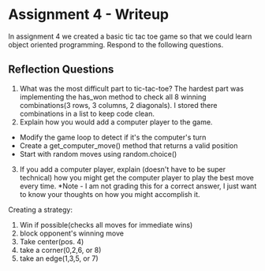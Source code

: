 # Assignment 4 - Writeup

In assignment 4 we created a basic tic tac toe game so that we could learn object oriented programming. Respond to the following questions.

## Reflection Questions

1. What was the most difficult part to tic-tac-toe? The hardest part was implementing the has_won method to check all 8 winning combinations(3 rows, 3 columns, 2 diagonals). I stored there combinations in a list to keep code clean.
2. Explain how you would add a computer player to the game.
 - Modify the game loop to detect if it's the computer's turn
 - Create a get_computer_move() method that returns a valid position
 - Start with random moves using random.choice()
3. If you add a computer player, explain (doesn't have to be super technical) how you might get the computer player to play the best move every time. *Note - I am not grading this for a correct answer, I just want to know your thoughts on how you might accomplish it.

Creating a strategy:
1. Win if possible(checks all moves for immediate wins)
2. block opponent's winning move
3. Take center(pos. 4)
4. take a corner(0,2,6, or 8)
5. take an edge(1,3,5, or 7)



   
